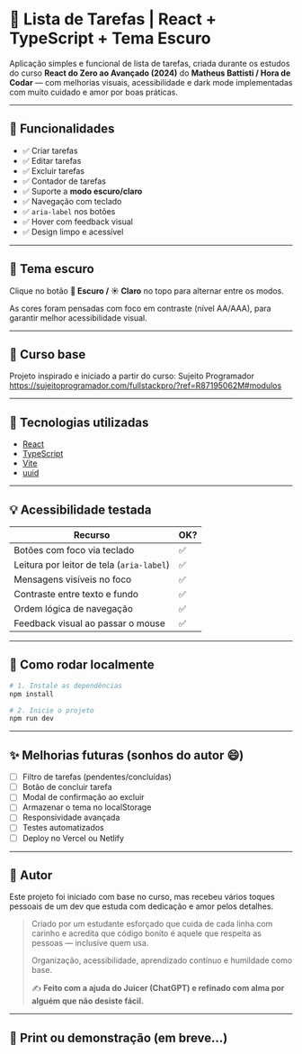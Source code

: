 # 📝 Lista de Tarefas | React + TypeScript + Tema Escuro

Aplicação simples e funcional de lista de tarefas, criada durante os estudos do curso **React do Zero ao Avançado (2024)** do **Matheus Battisti / Hora de Codar** — com melhorias visuais, acessibilidade e dark mode implementadas com muito cuidado e amor por boas práticas.

---

## 🚀 Funcionalidades

- ✅ Criar tarefas
- ✅ Editar tarefas
- ✅ Excluir tarefas
- ✅ Contador de tarefas
- ✅ Suporte a **modo escuro/claro**
- ✅ Navegação com teclado
- ✅ `aria-label` nos botões
- ✅ Hover com feedback visual
- ✅ Design limpo e acessível

---

## 🌙 Tema escuro

Clique no botão **🌙 Escuro / ☀️ Claro** no topo para alternar entre os modos.

As cores foram pensadas com foco em contraste (nível AA/AAA), para garantir melhor acessibilidade visual.

---

## 📘 Curso base

Projeto inspirado e iniciado a partir do curso:
Sujeito Programador
https://sujeitoprogramador.com/fullstackpro/?ref=R87195062M#modulos

---

## 🧠 Tecnologias utilizadas

- [React](https://reactjs.org/)
- [TypeScript](https://www.typescriptlang.org/)
- [Vite](https://vitejs.dev/)
- [uuid](https://www.npmjs.com/package/uuid)

---

## 💡 Acessibilidade testada

| Recurso | OK? |
|--------|-----|
| Botões com foco via teclado | ✅ |
| Leitura por leitor de tela (`aria-label`) | ✅ |
| Mensagens visíveis no foco | ✅ |
| Contraste entre texto e fundo | ✅ |
| Ordem lógica de navegação | ✅ |
| Feedback visual ao passar o mouse | ✅ |

---

## 🧪 Como rodar localmente

```bash
# 1. Instale as dependências
npm install

# 2. Inicie o projeto
npm run dev
```

---

## ✨ Melhorias futuras (sonhos do autor 😄)

- [ ] Filtro de tarefas (pendentes/concluídas)
- [ ] Botão de concluir tarefa
- [ ] Modal de confirmação ao excluir
- [ ] Armazenar o tema no localStorage
- [ ] Responsividade avançada
- [ ] Testes automatizados
- [ ] Deploy no Vercel ou Netlify

---

## 👤 Autor

Este projeto foi iniciado com base no curso, mas recebeu vários toques pessoais de um dev que estuda com dedicação e amor pelos detalhes.

> Criado por um estudante esforçado que cuida de cada linha com carinho e acredita que código bonito é aquele que respeita as pessoas — inclusive quem usa.  
>  
> Organização, acessibilidade, aprendizado contínuo e humildade como base.  
>  
> ✍️ **Feito com a ajuda do Juicer (ChatGPT) e refinado com alma por alguém que não desiste fácil.**

---

## 📸 Print ou demonstração (em breve...)

